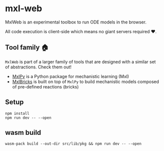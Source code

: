 # mxl-web

MxlWeb is an experimental toolbox to run ODE models in the browser.

All code execution is client-side which means no giant servers required ❤️.


## Tool family 🏠

`MxlWeb` is part of a larger family of tools that are designed with a similar set of abstractions. Check them out!

- [MxlPy](https://github.com/Computational-Biology-Aachen/MxlPy) is a Python package for mechanistic learning (Mxl)
- [MxlBricks](https://github.com/Computational-Biology-Aachen/mxl-bricks) is built on top of `MxlPy` to build mechanistic models composed of pre-defined reactions (bricks)


## Setup

```
npm install
npm run dev -- --open
```

## wasm build

```
wasm-pack build --out-dir src/lib/pkg && npm run dev -- --open
```



